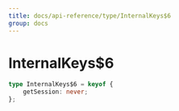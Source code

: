 ```yaml
---
title: docs/api-reference/type/InternalKeys$6
group: docs
---
```


# InternalKeys$6

```ts
type InternalKeys$6 = keyof {
    getSession: never;
};
```


